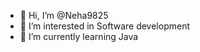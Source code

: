 - 👋 Hi, I’m @Neha9825
- 👀 I’m interested in Software development
- 🌱 I’m currently learning Java


<!---
Neha9825/Neha9825 is a ✨ special ✨ repository because its `README.md` (this file) appears on your GitHub profile.
You can click the Preview link to take a look at your changes.
--->
